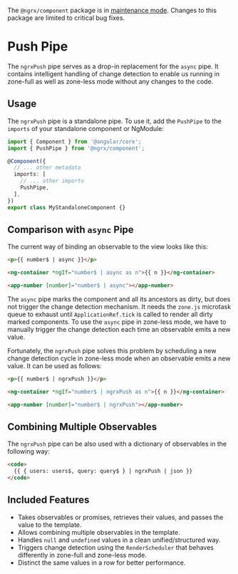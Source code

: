 <ngrx-docs-alert type="error">

The `@ngrx/component` package is in <a href="https://github.com/ngrx/platform/issues/4872" target="_blank">maintenance mode</a>.
Changes to this package are limited to critical bug fixes.

</ngrx-docs-alert>

# Push Pipe

The `ngrxPush` pipe serves as a drop-in replacement for the `async` pipe.
It contains intelligent handling of change detection to enable us
running in zone-full as well as zone-less mode without any changes to the code.

## Usage

The `ngrxPush` pipe is a standalone pipe.
To use it, add the `PushPipe` to the `imports` of your standalone component or NgModule:

<ngrx-code-example>

```ts
import { Component } from '@angular/core';
import { PushPipe } from '@ngrx/component';

@Component({
  // ... other metadata
  imports: [
    // ... other imports
    PushPipe,
  ],
})
export class MyStandaloneComponent {}
```

</ngrx-code-example>

## Comparison with `async` Pipe

The current way of binding an observable to the view looks like this:

```html
<p>{{ number$ | async }}</p>

<ng-container *ngIf="number$ | async as n">{{ n }}</ng-container>

<app-number [number]="number$ | async"></app-number>
```

The `async` pipe marks the component and all its ancestors as dirty, but does not trigger the change detection mechanism.
It needs the `zone.js` microtask queue to exhaust until `ApplicationRef.tick` is called to render all dirty marked components.
To use the `async` pipe in zone-less mode, we have to manually trigger the change detection each time an observable
emits a new value.

Fortunately, the `ngrxPush` pipe solves this problem by scheduling a new change detection cycle in zone-less mode when
an observable emits a new value. It can be used as follows:

```html
<p>{{ number$ | ngrxPush }}</p>

<ng-container *ngIf="number$ | ngrxPush as n">{{ n }}</ng-container>

<app-number [number]="number$ | ngrxPush"></app-number>
```

## Combining Multiple Observables

The `ngrxPush` pipe can be also used with a dictionary of observables in the
following way:

```html
<code>
  {{ { users: users$, query: query$ } | ngrxPush | json }}
</code>
```

## Included Features

- Takes observables or promises, retrieves their values, and passes the value to the template.
- Allows combining multiple observables in the template.
- Handles `null` and `undefined` values in a clean unified/structured way.
- Triggers change detection using the `RenderScheduler` that behaves differently in
  zone-full and zone-less mode.
- Distinct the same values in a row for better performance.
